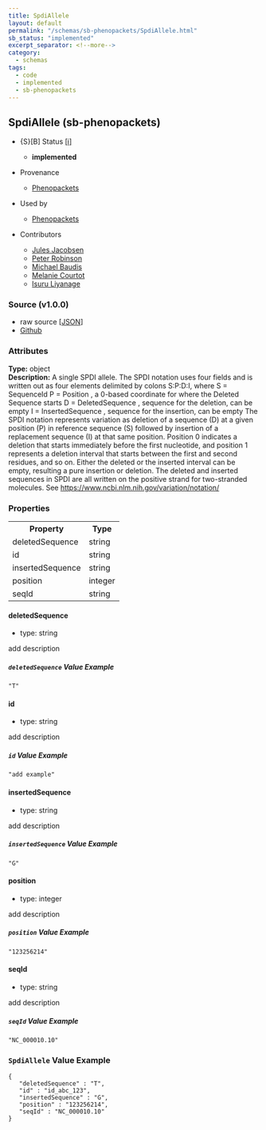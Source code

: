 ```yaml
---
title: SpdiAllele
layout: default
permalink: "/schemas/sb-phenopackets/SpdiAllele.html"
sb_status: "implemented"
excerpt_separator: <!--more-->
category:
  - schemas
tags:
  - code
  - implemented
  - sb-phenopackets
---
```



## SpdiAllele (sb-phenopackets)

* {S}[B] Status  [[i]](https://schemablocks.org/about/sb-status-levels.html)
    - __implemented__

* Provenance  

    - [Phenopackets](https://github.com/phenopackets/phenopacket-schema/blob/master/docs/variant.rst)  
* Used by  

    - [Phenopackets](https://github.com/phenopackets/phenopacket-schema/blob/master/docs/variant.rst)  

<!--more-->

* Contributors  

    - [Jules Jacobsen](https://orcid.org/0000-0002-3265-15918)  
    - [Peter Robinson](https://orcid.org/0000-0002-0736-91998)  
    - [Michael Baudis](https://orcid.org/0000-0002-9903-4248)  
    - [Melanie Courtot](https://orcid.org/0000-0002-9551-6370)  
    - [Isuru Liyanage](https://orcid.org/0000-0002-4839-5158)  

### Source (v1.0.0)

* raw source [[JSON](./current/SpdiAllele.json)]
* [Github](https://github.com/ga4gh-schemablocks/sb-phenopackets/blob/master/schemas/SpdiAllele.yaml)

### Attributes
  
__Type:__ object  
__Description:__ A single SPDI allele.
The SPDI notation uses four fields and is written out as four elements delimited by colons S:P:D:I, where
S = SequenceId
P = Position , a 0-based coordinate for where the Deleted Sequence starts
D = DeletedSequence , sequence for the deletion, can be empty
I = InsertedSequence , sequence for the insertion, can be empty
The SPDI notation represents variation as deletion of a sequence (D) at a given position (P) in reference sequence (S)
followed by insertion of a replacement sequence (I) at that same position. Position 0 indicates a deletion that
starts immediately before the first nucleotide, and position 1 represents a deletion interval that starts between the
first and second residues, and so on. Either the deleted or the inserted interval can be empty, resulting a pure
insertion or deletion.
The deleted and inserted sequences in SPDI are all written on the positive strand for two-stranded molecules.
See https://www.ncbi.nlm.nih.gov/variation/notation/


### Properties

<table>
  <tr>
    <th>Property</th>
    <th>Type</th>
  </tr>
  <tr>
    <td>deletedSequence</td>
    <td>string</td>
  </tr>
  <tr>
    <td>id</td>
    <td>string</td>
  </tr>
  <tr>
    <td>insertedSequence</td>
    <td>string</td>
  </tr>
  <tr>
    <td>position</td>
    <td>integer</td>
  </tr>
  <tr>
    <td>seqId</td>
    <td>string</td>
  </tr>

</table>


#### deletedSequence

* type: string

add description

##### `deletedSequence` Value Example  

```
"T"
```

#### id

* type: string

add description

##### `id` Value Example  

```
"add example"
```

#### insertedSequence

* type: string

add description

##### `insertedSequence` Value Example  

```
"G"
```

#### position

* type: integer

add description

##### `position` Value Example  

```
"123256214"
```

#### seqId

* type: string

add description

##### `seqId` Value Example  

```
"NC_000010.10"
```


### `SpdiAllele` Value Example  

```
{
   "deletedSequence" : "T",
   "id" : "id_abc_123",
   "insertedSequence" : "G",
   "position" : "123256214",
   "seqId" : "NC_000010.10"
}
```


